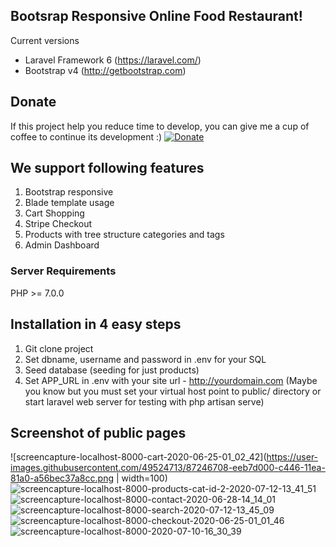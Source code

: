 ## Bootsrap Responsive Online Food Restaurant!

Current versions
* Laravel Framework 6 (https://laravel.com/)
* Bootstrap v4 (http://getbootstrap.com)

## Donate
If this project help you reduce time to develop, you can give me a cup of coffee to continue its development :)
[![Donate](https://www.paypalobjects.com/en_US/i/btn/btn_donateCC_LG.gif)](https://www.paypal.com/cgi-bin/webscr?cmd=_s-xclick&hosted_button_id=YX2JXRBLWRXPA)

## We support following features
1. Bootstrap responsive
2. Blade template usage
3. Cart Shopping
4. Stripe Checkout
5. Products with tree structure categories and tags
6. Admin Dashboard

### Server Requirements
PHP >= 7.0.0

## Installation in 4 easy steps
1. Git clone project
2. Set dbname, username and password in .env for your SQL
3. Seed database (seeding for just products)
4. Set APP_URL in .env with your site url - http://yourdomain.com
(Maybe you know but you must set your virtual host point to public/ directory or start laravel web server for testing with php artisan serve)



## Screenshot of public pages

![screencapture-localhost-8000-cart-2020-06-25-01_02_42](https://user-images.githubusercontent.com/49524713/87246708-eeb7d000-c446-11ea-81a0-a56bec37a8cc.png | width=100)
![screencapture-localhost-8000-products-cat-id-2-2020-07-12-13_41_51](https://user-images.githubusercontent.com/49524713/87246716-fe371900-c446-11ea-9042-eea8b8ca05f0.png)
![screencapture-localhost-8000-contact-2020-06-28-14_14_01](https://user-images.githubusercontent.com/49524713/87246731-13ac4300-c447-11ea-842c-ee5dfcd19b79.png)
![screencapture-localhost-8000-search-2020-07-12-13_45_09](https://user-images.githubusercontent.com/49524713/87246767-48b89580-c447-11ea-976b-24132cfa1cc4.png)
![screencapture-localhost-8000-checkout-2020-06-25-01_01_46](https://user-images.githubusercontent.com/49524713/87246796-6d147200-c447-11ea-897b-48364d286585.png)
![screencapture-localhost-8000-2020-07-10-16_30_39](https://user-images.githubusercontent.com/49524713/87246610-620d1200-c446-11ea-854f-ebaa005f8e97.png)
